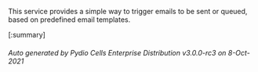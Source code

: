 






This service provides a simple way to trigger emails to be sent or queued, based on predefined email templates.

[:summary]

###### Auto generated by Pydio Cells Enterprise Distribution v3.0.0-rc3 on 8-Oct-2021
